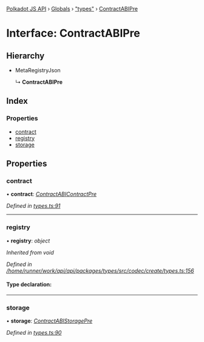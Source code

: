 [Polkadot JS API](../README.md) › [Globals](../globals.md) › ["types"](../modules/_types_.md) › [ContractABIPre](_types_.contractabipre.md)

# Interface: ContractABIPre

## Hierarchy

* MetaRegistryJson

  ↳ **ContractABIPre**

## Index

### Properties

* [contract](_types_.contractabipre.md#contract)
* [registry](_types_.contractabipre.md#registry)
* [storage](_types_.contractabipre.md#storage)

## Properties

###  contract

• **contract**: *[ContractABIContractPre](_types_.contractabicontractpre.md)*

*Defined in [types.ts:91](https://github.com/polkadot-js/api/blob/75220eb54f/packages/api-contract/src/types.ts#L91)*

___

###  registry

• **registry**: *object*

*Inherited from void*

*Defined in [/home/runner/work/api/api/packages/types/src/codec/create/types.ts:156](https://github.com/polkadot-js/api/blob/75220eb54f/packages/types/src/codec/create/types.ts#L156)*

#### Type declaration:

___

###  storage

• **storage**: *[ContractABIStoragePre](../modules/_types_.md#contractabistoragepre)*

*Defined in [types.ts:90](https://github.com/polkadot-js/api/blob/75220eb54f/packages/api-contract/src/types.ts#L90)*
